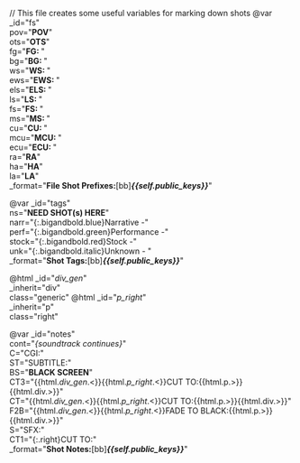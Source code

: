 // This file creates some useful variables for marking down shots
@var _id="fs" \
     pov="**POV**"   \
     ots="**OTS**"   \
     fg="**FG:&nbsp;**"   \
     bg="**BG:&nbsp;**"   \
     ws="**WS:&nbsp;**"   \
     ews="**EWS:&nbsp;**"   \
     els="**ELS:&nbsp;**"   \
     ls="**LS:&nbsp;**"   \
     fs="**FS:&nbsp;**"   \
     ms="**MS:&nbsp;**"   \
     cu="**CU:&nbsp;**"   \
     mcu="**MCU:&nbsp;**"   \
     ecu="**ECU:&nbsp;**"   \
     ra="**RA**"   \
     ha="**HA**"   \
     la="**LA**"   \
     _format="**File Shot Prefixes:**[bb]***{{self._public_keys_}}***"

@var _id="tags" \
     ns="**NEED SHOT(s) HERE**" \
     narr="{:.bigandbold.blue}Narrative -" \
     perf="{:.bigandbold.green}Performance -" \
     stock="{:.bigandbold.red}Stock -" \
     unk="{:.bigandbold.italic}Unknown - " \
     _format="**Shot Tags:**[bb]***{{self._public_keys_}}***"

@html _id="_div_gen_" \
      _inherit="div" \
      class="generic"
@html _id="_p_right_" \
      _inherit="p" \
      class="right"

@var _id="notes" \
     cont="*{soundtrack continues}*"    \
     C="CGI:"    \
     ST="SUBTITLE:"    \
     BS="**BLACK SCREEN**"    \
     CT3="{{html._div_gen_.<}}{{html._p_right_.<}}CUT TO:{{html.p.>}}{{html.div.>}}"    \
     CT="{{html._div_gen_.<}}{{html._p_right_.<}}CUT TO:{{html.p.>}}{{html.div.>}}"    \
     F2B="{{html._div_gen_.<}}{{html._p_right_.<}}FADE TO BLACK:{{html.p.>}}{{html.div.>}}"    \
     S="SFX:"    \
     CT1="{:.right}CUT TO:"    \
     _format="**Shot Notes:**[bb]***{{self._public_keys_}}***"
